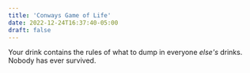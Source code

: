 ```yaml
---
title: 'Conways Game of Life'
date: 2022-12-24T16:37:40-05:00
draft: false
---
```


Your drink contains the rules of what to dump in everyone _else's_ drinks. Nobody has ever survived.
